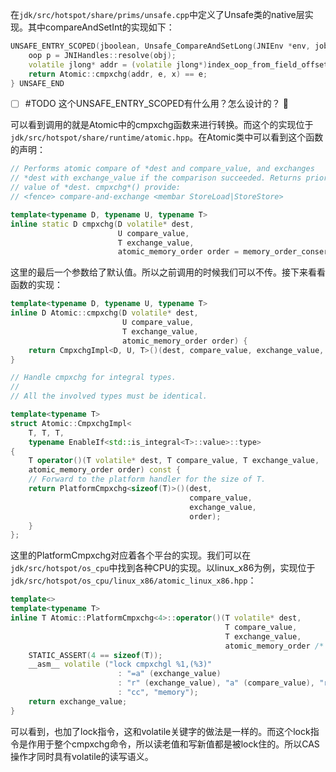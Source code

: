 在`jdk/src/hotspot/share/prims/unsafe.cpp`中定义了Unsafe类的native层实现。其中compareAndSetInt的实现如下：

```cpp
UNSAFE_ENTRY_SCOPED(jboolean, Unsafe_CompareAndSetLong(JNIEnv *env, jobject unsafe, jobject obj, jlong offset, jlong e, jlong x)) {
	oop p = JNIHandles::resolve(obj);
	volatile jlong* addr = (volatile jlong*)index_oop_from_field_offset_long(p, offset);
	return Atomic::cmpxchg(addr, e, x) == e;
} UNSAFE_END
```

- [ ] #TODO 这个UNSAFE_ENTRY_SCOPED有什么用？怎么设计的？ 🔽

可以看到调用的就是Atomic中的cmpxchg函数来进行转换。而这个的实现位于`jdk/src/hotspot/share/runtime/atomic.hpp`。在Atomic类中可以看到这个函数的声明：

```cpp
// Performs atomic compare of *dest and compare_value, and exchanges
// *dest with exchange_value if the comparison succeeded. Returns prior
// value of *dest. cmpxchg*() provide:
// <fence> compare-and-exchange <membar StoreLoad|StoreStore>

template<typename D, typename U, typename T>
inline static D cmpxchg(D volatile* dest,
						U compare_value,
						T exchange_value,
						atomic_memory_order order = memory_order_conservative);
```

这里的最后一个参数给了默认值。所以之前调用的时候我们可以不传。接下来看看函数的实现：

```cpp
template<typename D, typename U, typename T>
inline D Atomic::cmpxchg(D volatile* dest,
						 U compare_value,
						 T exchange_value,
						 atomic_memory_order order) {
	return CmpxchgImpl<D, U, T>()(dest, compare_value, exchange_value, order);
}

// Handle cmpxchg for integral types.
//
// All the involved types must be identical.

template<typename T>
struct Atomic::CmpxchgImpl<
	T, T, T,
	typename EnableIf<std::is_integral<T>::value>::type>
{
	T operator()(T volatile* dest, T compare_value, T exchange_value,
	atomic_memory_order order) const {
	// Forward to the platform handler for the size of T.
	return PlatformCmpxchg<sizeof(T)>()(dest,
										compare_value,
										exchange_value,
										order);
	}
};
```

这里的PlatformCmpxchg对应着各个平台的实现。我们可以在`jdk/src/hotspot/os_cpu`中找到各种CPU的实现。以linux_x86为例，实现位于`jdk/src/hotspot/os_cpu/linux_x86/atomic_linux_x86.hpp`：

```cpp
template<>
template<typename T>
inline T Atomic::PlatformCmpxchg<4>::operator()(T volatile* dest,
												T compare_value,
												T exchange_value,
												atomic_memory_order /* order */) const {
	STATIC_ASSERT(4 == sizeof(T));
	__asm__ volatile ("lock cmpxchgl %1,(%3)"
						: "=a" (exchange_value)
						: "r" (exchange_value), "a" (compare_value), "r" (dest)
						: "cc", "memory");
	return exchange_value;
}
```

可以看到，也加了lock指令，这和volatile关键字的做法是一样的。而这个lock指令是作用于整个cmpxchg命令，所以读老值和写新值都是被lock住的。所以CAS操作才同时具有volatile的读写语义。